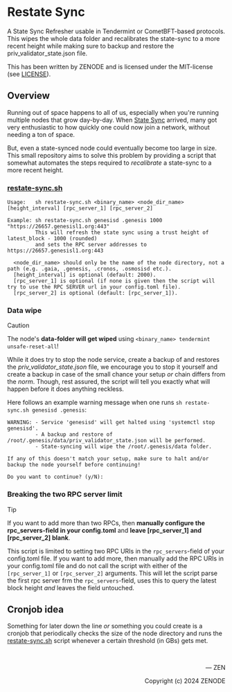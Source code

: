 # Restate Sync

A State Sync Refresher usable in Tendermint or CometBFT-based protocols. This wipes the whole data folder and recalibrates the state-sync to a more recent height while making sure to backup and restore the priv_validator_state.json file.

This has been written by ZENODE and is licensed under the MIT-license (see [LICENSE](./LICENSE)).

## Overview

Running out of space happens to all of us, especially when you're running multiple nodes that grow day-by-day. When [State Sync](https://docs.tendermint.com/v0.34/tendermint-core/state-sync.html) arrived, many got very enthusiastic to how quickly one could now join a network, without needing a ton of space.

But, even a state-synced node could eventually become too large in size. This small repository aims to solve this problem by providing a script that somewhat automates the steps required to _recalibrate_ a state-sync to a more recent height.

### [restate-sync.sh](restate-sync.sh)

```
Usage:   sh restate-sync.sh <binary_name> <node_dir_name> [height_interval] [rpc_server_1] [rpc_server_2]

Example: sh restate-sync.sh genesisd .genesis 1000 "https://26657.genesisl1.org:443"
         This will refresh the state sync using a trust height of latest_block - 1000 (rounded)
         and sets the RPC server addresses to https://26657.genesisl1.org:443

  <node_dir_name> should only be the name of the node directory, not a path (e.g. .gaia, .genesis, .cronos, .osmosisd etc.).
  [height_interval] is optional (default: 2000).
  [rpc_server_1] is optional (if none is given then the script will try to use the RPC SERVER url in your config.toml file).
  [rpc_server_2] is optional (default: [rpc_server_1]).
```

### Data wipe

> [!CAUTION]
> The node's **data-folder will get wiped** using `<binary_name> tendermint unsafe-reset-all`!

While it does try to stop the node service, create a backup of and restores the _priv_validator_state.json_ file, we encourage you to stop it yourself and create a backup in case of the small chance your setup _or_ chain differs from the _norm_. Though, rest assured, the script will tell you exactly what will happen before it does anything reckless.

Here follows an example warning message when one runs `sh restate-sync.sh genesisd .genesis`:
```
WARNING: - Service 'genesisd' will get halted using 'systemctl stop genesisd'.
         - A backup and restore of /root/.genesis/data/priv_validator_state.json will be performed.
         - State-syncing will wipe the /root/.genesis/data folder.

If any of this doesn't match your setup, make sure to halt and/or backup the node yourself before continuing!

Do you want to continue? (y/N): 
```

### Breaking the two RPC server limit

> [!TIP]
> If you want to add more than two RPCs, then **manually configure the rpc_servers-field in your config.toml** and **leave [rpc_server_1] and [rpc_server_2] blank**.

This script is limited to setting two RPC URIs in the `rpc_servers`-field of your config.toml file. If you want to add more, then manually add the RPC URIs in your config.toml file and do not call the script with either of the `[rpc_server_1]` or `[rpc_server_2]` arguments. This will let the script parse the first rpc server frm the `rpc_servers`-field, uses this to query the latest block height _and_ leaves the field untouched.

## Cronjob idea

Something for later down the line _or_ something you could create is a cronjob that periodically checks the size of the node directory and runs the [restate-sync.sh](restate-sync.sh) script whenever a certain threshold (in GBs) gets met.

</br>

<p align="right">— ZEN</p>
<p align="right">Copyright (c) 2024 ZENODE</p>
